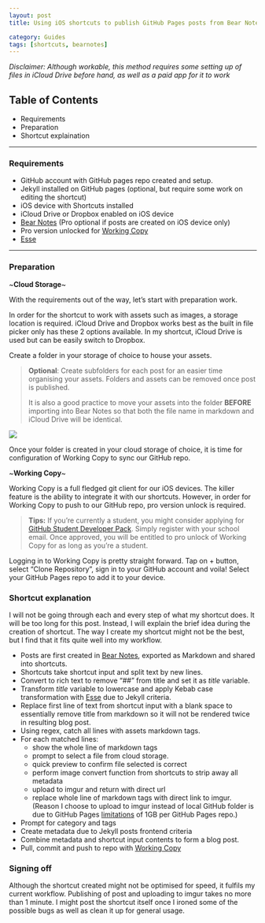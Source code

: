 ```yaml
---
layout: post
title: Using iOS shortcuts to publish GitHub Pages posts from Bear Notes

category: Guides
tags: [shortcuts, bearnotes]
---
```

 *Disclaimer: Although workable, this method requires some setting up of files in iCloud Drive before hand, as well as a paid app for it to work* 

## Table of Contents
- Requirements
- Preparation 
- Shortcut explaination

- - - -

### Requirements
- GitHub account with GitHub pages repo created and setup.
- Jekyll installed on GitHub pages (optional, but require some work on editing the shortcut)
- iOS device with Shortcuts installed
- iCloud Drive or Dropbox enabled on iOS device
- [‎Bear Notes](https://apps.apple.com/us/app/bear/id1016366447) (Pro optional if posts are created on iOS device only)
- Pro version unlocked for [‎Working Copy](https://apps.apple.com/us/app/working-copy/id896694807?ign-mpt=uo%3D6)
- [‎Esse](https://apps.apple.com/us/app/esse/id1438921989)

- - - -

### Preparation 

~**Cloud Storage**~

With the requirements out of the way, let’s start with preparation work.

In order for the shortcut to work with assets such as images, a storage location is required. iCloud Drive and Dropbox works best as the built in file picker only has these 2 options available. In my shortcut, iCloud Drive is used but can be easily switch to Dropbox.

Create a folder in your storage of choice to house your assets. 

> **Optional**: Create subfolders for each post for an easier time organising your assets. Folders and assets can be removed once post is published.   
>   
> It is also a good practice to move your assets into the folder **BEFORE** importing into Bear Notes so that both the file name in markdown and iCloud Drive will be identical.  


![](https://i.imgur.com/W3pP7Uh.jpg)

Once your folder is created in your cloud storage of choice, it is time for configuration of Working Copy to sync our GitHub repo.


~**Working Copy**~

Working Copy is a full fledged git client for our iOS devices. The killer feature is the ability to integrate it with our shortcuts. 
However, in order for Working Copy to push to our GitHub repo, pro version unlock is required.

> **Tips:** If you’re currently a student, you might consider applying for [GitHub Student Developer Pack](https://education.github.com/pack). Simply register with your school email. Once approved, you will be entitled to pro unlock of Working Copy for as long as you’re a student.  

 
Logging in to Working Copy is pretty straight forward. Tap on + button, select “Clone Repository”, sign in to your GitHub account and voila! Select your GitHub Pages repo to add it to your device.

### Shortcut explanation

I will not be going through each and every step of what my shortcut does. It will be too long for this post. Instead, I will explain the brief idea during the creation of shortcut. The way I create my shortcut might not be the best, but I find that it fits quite well into my workflow.

- Posts are first created in  [‎Bear Notes](https://apps.apple.com/us/app/bear/id1016366447), exported as Markdown and shared into shortcuts.
- Shortcuts take shortcut input and split text by new lines.
- Convert to rich text to remove  “##” from title and set it as *title* variable.
- Transform *title* variable to lowercase and apply Kebab case transformation with [‎Esse](https://apps.apple.com/us/app/esse/id1438921989) due to Jekyll criteria.
- Replace first line of text from shortcut input with a blank space to essentially remove title from markdown so it will not be rendered twice in resulting blog post.
- Using regex, catch all lines with assets markdown tags.
- For each matched lines: 
	- show the whole line of markdown tags
	- prompt to select a file from cloud storage.
	- quick preview to confirm file selected is correct
	- perform image convert function from shortcuts to strip away all metadata
	- upload to imgur and return with direct url
	- replace whole line of markdown tags with direct link to imgur. (Reason I choose to upload to imgur instead of local GitHub folder is due to GitHub Pages [limitations](https://docs.github.com/en/pages/getting-started-with-github-pages/about-github-pages#usage-limits) of 1GB per GitHub Pages repo.)
- Prompt for category and tags
- Create metadata due to Jekyll posts frontend criteria
- Combine metadata and shortcut input contents to form a blog post.
- Pull, commit and push to repo with [‎Working Copy](https://apps.apple.com/us/app/working-copy/id896694807?ign-mpt=uo%3D6) 

### Signing off

Although the shortcut created might not be optimised for speed, it fulfils my current workflow. Publishing of post and uploading to imgur takes no more than 1 minute. I might post the shortcut itself once I ironed some of the possible bugs as well as clean it up for general usage.





